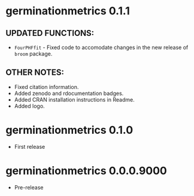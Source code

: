 
# germinationmetrics  0.1.1

## UPDATED FUNCTIONS:
* `FourPHFfit` - Fixed code to accomodate changes in the new release of `broom` package.
 
## OTHER NOTES:
* Fixed citation information.
* Added zenodo and rdocumentation badges.
* Added CRAN installation instructions in Readme.
* Added logo.

# germinationmetrics  0.1.0

* First release

# germinationmetrics  0.0.0.9000

* Pre-release
